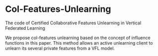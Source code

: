 # Col-Features-Unlearning
The code of Certified Collaborative Features Unlearning in Vertical Federated Learning

We propose col-features unlearning based on the concept of influence functions in this paper. This method allows an active unlearning client to unlearn its several private features from a VFL model.
